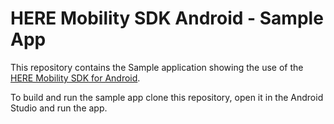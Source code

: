 # HERE Mobility SDK Android - Sample App

This repository contains the Sample application showing the use of the [HERE Mobility SDK for Android](https://github.com/HereMobilityDevelopers/HERE-Mobility-SDK-Android).

To build and run the sample app clone this repository, open it in the Android Studio and run the app.
